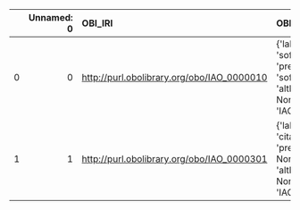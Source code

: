 |    |   Unnamed: 0 | OBI_IRI                                    | OBI_DESC                                                                                | OSMO_IRI                                                 | OSMO_DESC            |
|---:|-------------:|:-------------------------------------------|:----------------------------------------------------------------------------------------|:---------------------------------------------------------|:---------------------|
|  0 |            0 | http://purl.obolibrary.org/obo/IAO_0000010 | {'label': 'software', 'prefLabel': 'software', 'altLabel': None, 'name': 'IAO_0000010'} | https://purl.vimmp.eu/semantics/osmo/osmo.ttl#software   | {'name': 'software'} |
|  1 |            1 | http://purl.obolibrary.org/obo/IAO_0000301 | {'label': 'citation', 'prefLabel': None, 'altLabel': None, 'name': 'IAO_0000301'}       | https://purl.vimmp.eu/semantics/otras/otras.ttl#citation | {'name': 'citation'} |